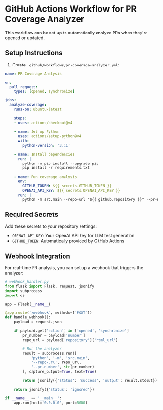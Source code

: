 # GitHub Actions Workflow for PR Coverage Analyzer

This workflow can be set up to automatically analyze PRs when they're opened or updated.

## Setup Instructions

1. Create `.github/workflows/pr-coverage-analyzer.yml`:

```yaml
name: PR Coverage Analysis

on:
  pull_request:
    types: [opened, synchronize]

jobs:
  analyze-coverage:
    runs-on: ubuntu-latest
    
    steps:
    - uses: actions/checkout@v4
    
    - name: Set up Python
      uses: actions/setup-python@v4
      with:
        python-version: '3.11'
    
    - name: Install dependencies
      run: |
        python -m pip install --upgrade pip
        pip install -r requirements.txt
    
    - name: Run coverage analysis
      env:
        GITHUB_TOKEN: ${{ secrets.GITHUB_TOKEN }}
        OPENAI_API_KEY: ${{ secrets.OPENAI_API_KEY }}
      run: |
        python -m src.main --repo-url "${{ github.repository }}" --pr-number "${{ github.event.number }}"
```

## Required Secrets

Add these secrets to your repository settings:

- `OPENAI_API_KEY`: Your OpenAI API key for LLM test generation
- `GITHUB_TOKEN`: Automatically provided by GitHub Actions

## Webhook Integration

For real-time PR analysis, you can set up a webhook that triggers the analyzer:

```python
# webhook_handler.py
from flask import Flask, request, jsonify
import subprocess
import os

app = Flask(__name__)

@app.route('/webhook', methods=['POST'])
def handle_webhook():
    payload = request.json
    
    if payload.get('action') in ['opened', 'synchronize']:
        pr_number = payload['number']
        repo_url = payload['repository']['html_url']
        
        # Run the analyzer
        result = subprocess.run([
            'python', '-m', 'src.main',
            '--repo-url', repo_url,
            '--pr-number', str(pr_number)
        ], capture_output=True, text=True)
        
        return jsonify({'status': 'success', 'output': result.stdout})
    
    return jsonify({'status': 'ignored'})

if __name__ == '__main__':
    app.run(host='0.0.0.0', port=5000)
```
